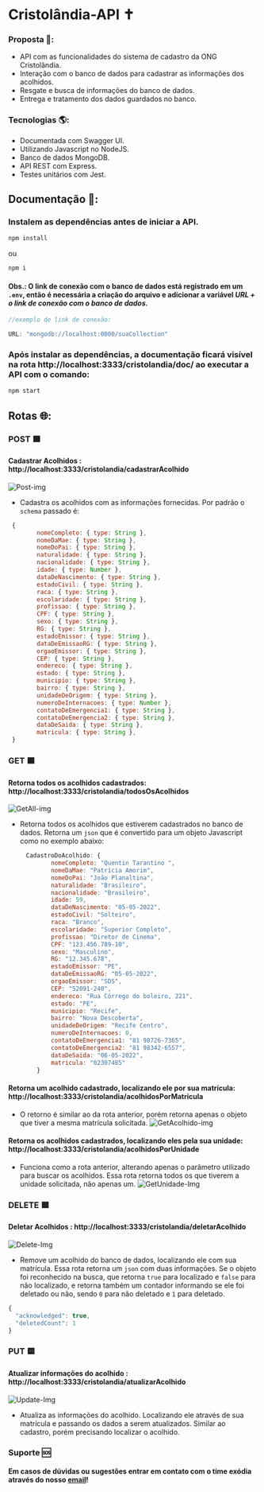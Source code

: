 # Cristolândia-API ✝️

### Proposta 📝: 

- API com as funcionalidades do sistema de cadastro da ONG Cristolândia. 
- Interação com o banco de dados para cadastrar as informações dos acolhidos.
- Resgate e busca de informações do banco de dados.
- Entrega e tratamento dos dados guardados no banco. 

### Tecnologias 🌎: 

- Documentada com Swagger UI.
- Utilizando Javascript no NodeJS.
- Banco de dados MongoDB.
- API REST com Express.
- Testes unitários com Jest.

## Documentação 📃:

### Instalem as dependências antes de iniciar a API. 
```javascript  
npm install 
``` 
ou 
```javascript  
npm i 
``` 
#### Obs.: O link de conexão com o banco de dados está registrado em um `.env`, então é necessária a criação do arquivo e adicionar a variável *URL + o link de conexão com o banco de dados.*
```javascript  
//exemplo de link de conexão:

URL: "mongodb://localhost:0000/suaCollection"
``` 
### Após instalar as dependências, a documentação ficará visível na rota http://localhost:3333/cristolandia/doc/ ao executar a API com o comando:
```javascript  
npm start 
``` 
## Rotas 🌐: 
### POST 🟩
#### **Cadastrar Acolhidos** : http://localhost:3333/cristolandia/cadastrarAcolhido 
![Post-img](https://images2.imgbox.com/87/ba/kU62fbEd_o.png)
- Cadastra os acolhidos com as informações fornecidas. Por padrão o `schema` passado é: 
```javascript  
 {
        nomeCompleto: { type: String },
        nomeDaMae: { type: String },
        nomeDoPai: { type: String },
        naturalidade: { type: String },
        nacionalidade: { type: String },
        idade: { type: Number },
        dataDeNascimento: { type: String },
        estadoCivil: { type: String },
        raca: { type: String },
        escolaridade: { type: String },
        profissao: { type: String },
        CPF: { type: String },
        sexo: { type: String },
        RG: { type: String },
        estadoEmissor: { type: String },
        dataDeEmissaoRG: { type: String },
        orgaoEmissor: { type: String },
        CEP: { type: String },
        endereco: { type: String },
        estado: { type: String },
        municipio: { type: String },
        bairro: { type: String },
        unidadeDeOrigem: { type: String },
        numeroDeInternacoes: { type: Number },
        contatoDeEmergencia1: { type: String },
        contatoDeEmergencia2: { type: String },
        dataDeSaida: { type: String },
        matricula: { type: String },
 }
``` 

### GET 🟦
#### **Retorna todos os acolhidos cadastrados**: http://localhost:3333/cristolandia/todosOsAcolhidos
![GetAll-img](https://images2.imgbox.com/15/63/bUa4ef8q_o.png)
- Retorna todos os acolhidos que estiverem cadastrados no banco de dados. Retorna um `json` que é convertido para um objeto Javascript como no exemplo abaixo: 
```javascript  
     CadastroDoAcolhido: {
            nomeCompleto: "Quentin Tarantino ",
            nomeDaMae: "Patrícia Amorim",
            nomeDoPai: "João Planaltina",
            naturalidade: "Brasileiro",
            nacionalidade: "Brasileiro",
            idade: 59,
            dataDeNascimento: "05-05-2022",
            estadoCivil: "Solteiro",
            raca: "Branco",
            escolaridade: "Superior Completo",
            profissao: "Diretor de Cinema",
            CPF: "123.456.789-10",
            sexo: "Masculino",
            RG: "12.345.678",
            estadoEmissor: "PE",
            dataDeEmissaoRG: "05-05-2022",
            orgaoEmissor: "SDS",
            CEP: "52091-240",
            endereco: "Rua Córrego do boleiro, 221",
            estado: "PE",
            municipio: "Recife",
            bairro: "Nova Descoberta",
            unidadeDeOrigem: "Recife Centro",
            numeroDeInternacoes: 0,
            contatoDeEmergencia1: "81 98726-7365",
            contatoDeEmergencia2: "81 98342-6557",
            dataDeSaida: "06-05-2022",
            matricula: "02307485"
        } 
``` 
#### **Retorna um acolhido cadastrado, localizando ele por sua matrícula:** http://localhost:3333/cristolandia/acolhidosPorMatricula
-  O retorno é similar ao da rota anterior, porém retorna apenas o objeto que tiver a mesma matrícula solicitada.
![GetAcolhido-img](https://images2.imgbox.com/53/61/keY1FjSS_o.png)
#### **Retorna os acolhidos cadastrados, localizando eles pela sua unidade:** http://localhost:3333/cristolandia/acolhidosPorUnidade
-  Funciona como a rota anterior, alterando apenas o parâmetro utilizado para buscar os acolhidos. Essa rota retorna todos os que tiverem a unidade solicitada, não apenas um.
![GetUnidade-Img](https://images2.imgbox.com/2c/57/LazcELm8_o.png)
### DELETE 🟥
#### **Deletar Acolhidos** : http://localhost:3333/cristolandia/deletarAcolhido
![Delete-Img](https://images2.imgbox.com/1d/9e/HLkEDstj_o.png)
- Remove um acolhido do banco de dados, localizando ele com sua matrícula. Essa rota retorna um `json` com duas informações. Se o objeto foi reconhecido na busca, que retorna `true` para localizado e `false` para não localizado, e retorna também um contador informando se ele foi deletado ou não, sendo `0` para não deletado e `1` para deletado. 
```javascript
{
  "acknowledged": true,
  "deletedCount": 1
}
```

### PUT 🟨
#### **Atualizar informações do acolhido** : http://localhost:3333/cristolandia/atualizarAcolhido
![Update-Img](https://images2.imgbox.com/5c/ac/GaRR6q3v_o.png)
- Atualiza as informações do acolhido. Localizando ele através de sua matrícula e passando os dados a serem atualizados. Similar ao cadastro, porém precisando localizar o acolhido. 

### Suporte 🆘

#### Em casos de dúvidas ou sugestôes entrar em contato com o time exódia através do nosso [email](mailto:storeexodia@gmail.com)!
